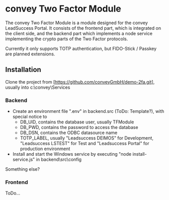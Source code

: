 # convey Two Factor Module

The convey Two Factor Module is a module designed for the convey LeadSuccess Portal.
It consists of the frontend part, which is integrated on the client side, and the backend part
which implements a node service implementing the crypto parts of the Two Factor protocols.

Currently it only supports TOTP authentication, but FIDO-Stick / Passkey are planned extensions.

## Installation

Clone the project from [https://github.com/conveyGmbH/demo-2fa.git], usually into c:\convey\Services

### Backend

* Create an environment file ".env" in backend.src (ToDo: Template?), with special notice to
	* DB_UID, contains the database user, usually TFModule
    * DB_PWD, contains the password to access the database
	* DB_DSN, contains the ODBC datasource name
	* TOTP_LABEL, usually "Leadsuccess DEIMOS" for Development, "Leadsuccess LSTEST" for Test 
      and "Leadsuccess Portal" for production environment
* Install and start the Windows service by executing "node install-service.js" in backend\src\config

Something else?

### Frontend

ToDo... 
